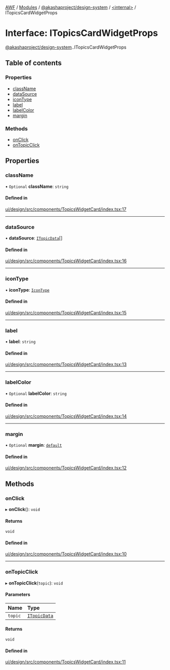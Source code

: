 [AWF](../README.md) / [Modules](../modules.md) / [@akashaproject/design-system](../modules/akashaproject_design_system.md) / [<internal\>](../modules/akashaproject_design_system._internal_.md) / ITopicsCardWidgetProps

# Interface: ITopicsCardWidgetProps

[@akashaproject/design-system](../modules/akashaproject_design_system.md).[<internal>](../modules/akashaproject_design_system._internal_.md).ITopicsCardWidgetProps

## Table of contents

### Properties

- [className](akashaproject_design_system._internal_.ITopicsCardWidgetProps.md#classname)
- [dataSource](akashaproject_design_system._internal_.ITopicsCardWidgetProps.md#datasource)
- [iconType](akashaproject_design_system._internal_.ITopicsCardWidgetProps.md#icontype)
- [label](akashaproject_design_system._internal_.ITopicsCardWidgetProps.md#label)
- [labelColor](akashaproject_design_system._internal_.ITopicsCardWidgetProps.md#labelcolor)
- [margin](akashaproject_design_system._internal_.ITopicsCardWidgetProps.md#margin)

### Methods

- [onClick](akashaproject_design_system._internal_.ITopicsCardWidgetProps.md#onclick)
- [onTopicClick](akashaproject_design_system._internal_.ITopicsCardWidgetProps.md#ontopicclick)

## Properties

### className

• `Optional` **className**: `string`

#### Defined in

[ui/design/src/components/TopicsWidgetCard/index.tsx:17](https://github.com/AKASHAorg/akasha-world-framework/blob/d81a7246/ui/design/src/components/TopicsWidgetCard/index.tsx#L17)

___

### dataSource

• **dataSource**: [`ITopicData`](akashaproject_design_system._internal_.ITopicData.md)[]

#### Defined in

[ui/design/src/components/TopicsWidgetCard/index.tsx:16](https://github.com/AKASHAorg/akasha-world-framework/blob/d81a7246/ui/design/src/components/TopicsWidgetCard/index.tsx#L16)

___

### iconType

• **iconType**: [`IconType`](../modules/akashaproject_design_system._internal_.md#icontype)

#### Defined in

[ui/design/src/components/TopicsWidgetCard/index.tsx:15](https://github.com/AKASHAorg/akasha-world-framework/blob/d81a7246/ui/design/src/components/TopicsWidgetCard/index.tsx#L15)

___

### label

• **label**: `string`

#### Defined in

[ui/design/src/components/TopicsWidgetCard/index.tsx:13](https://github.com/AKASHAorg/akasha-world-framework/blob/d81a7246/ui/design/src/components/TopicsWidgetCard/index.tsx#L13)

___

### labelColor

• `Optional` **labelColor**: `string`

#### Defined in

[ui/design/src/components/TopicsWidgetCard/index.tsx:14](https://github.com/AKASHAorg/akasha-world-framework/blob/d81a7246/ui/design/src/components/TopicsWidgetCard/index.tsx#L14)

___

### margin

• `Optional` **margin**: [`default`](akashaproject_design_system._internal_.default-2.md)

#### Defined in

[ui/design/src/components/TopicsWidgetCard/index.tsx:12](https://github.com/AKASHAorg/akasha-world-framework/blob/d81a7246/ui/design/src/components/TopicsWidgetCard/index.tsx#L12)

## Methods

### onClick

▸ **onClick**(): `void`

#### Returns

`void`

#### Defined in

[ui/design/src/components/TopicsWidgetCard/index.tsx:10](https://github.com/AKASHAorg/akasha-world-framework/blob/d81a7246/ui/design/src/components/TopicsWidgetCard/index.tsx#L10)

___

### onTopicClick

▸ **onTopicClick**(`topic`): `void`

#### Parameters

| Name | Type |
| :------ | :------ |
| `topic` | [`ITopicData`](akashaproject_design_system._internal_.ITopicData.md) |

#### Returns

`void`

#### Defined in

[ui/design/src/components/TopicsWidgetCard/index.tsx:11](https://github.com/AKASHAorg/akasha-world-framework/blob/d81a7246/ui/design/src/components/TopicsWidgetCard/index.tsx#L11)
